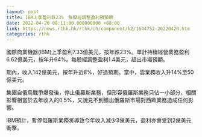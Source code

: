 ```yaml
---
layout: post
title: IBM上季盈利跌23%　每股經調整盈利勝預期
date: 2022-04-20 08:11:00.000000000 +08:00
link: https://news.rthk.hk/rthk/ch/component/k2/1644752-20220420.htm
categories: rthk
---
```


國際商業機器(IBM)上季盈利7.33億美元，按年跌23%。單計持續經營業務盈利6.62億美元，按年升64%。每股經調整盈利1.4美元，超出市場預期。

期內，收入142億美元，按年升近8%，好過預期。當中，雲業務收入升14%至50億美元。

集團自俄烏戰爭爆發後，停止俄羅斯業務，但形容俄羅斯業務只佔一小部分，相關影響相當於去年收入的0.5%，又說見不到撤出俄羅斯市場對西歐業務造成任何影響。

IBM預計，暫停俄羅斯業務將導致今年收入減少3億美元，盈利亦會受到2億美元衝擊。
